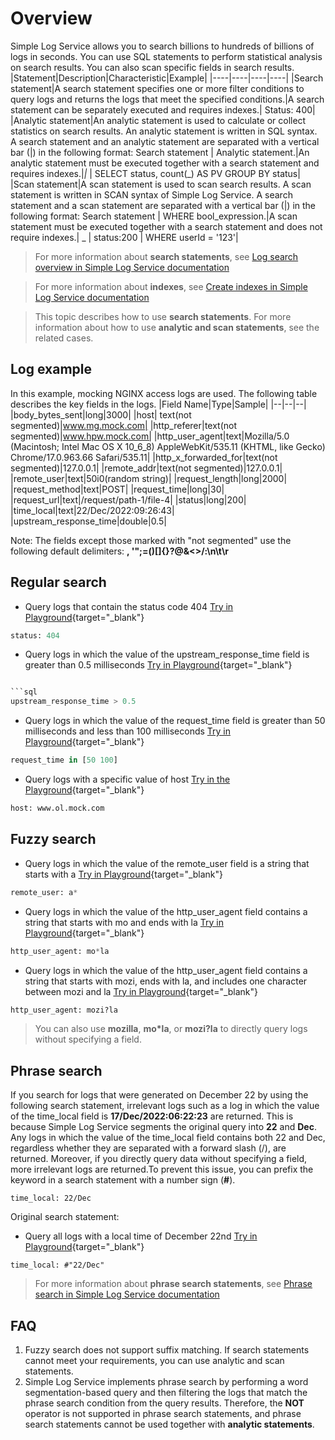 # Overview

Simple Log Service allows you to search billions to hundreds of billions of logs in seconds. You can use SQL statements to perform statistical analysis on search results. You can also scan specific fields in search results.
|Statement|Description|Characteristic|Example|
|----|----|----|----|
|Search statement|A search statement specifies one or more filter conditions to query logs and returns the logs that meet the specified conditions.|A search statement can be separately executed and requires indexes.| Status: 400|
|Analytic statement|An analytic statement is used to calculate or collect statistics on search results. An analytic statement is written in SQL syntax. A search statement and an analytic statement are separated with a vertical bar (\|) in the following format: Search statement \| Analytic statement.|An analytic statement must be executed together with a search statement and requires indexes.|_|_ \| SELECT status, count(_) AS PV GROUP BY status|
|Scan statement|A scan statement is used to scan search results. A scan statement is written in SCAN syntax of Simple Log Service. A search statement and a scan statement are separated with a vertical bar (\|) in the following format: Search statement \| WHERE bool_expression.|A scan statement must be executed together with a search statement and does not require indexes.| _ \| status:200 \| WHERE userId = '123'|

> For more information about **search statements**, see [Log search overview in Simple Log Service documentation](https://www.alibabacloud.com/help/en/doc-detail/43772.html)

> For more information about **indexes**, see [Create indexes in Simple Log Service documentation](https://www.alibabacloud.com/help/en/doc-detail/90732.html)

> This topic describes how to use **search statements**. For more information about how to use **analytic and scan statements**, see the related cases.

## Log example

In this example, mocking NGINX access logs are used. The following table describes the key fields in the logs.
|Field Name|Type|Sample|
|--|--|--|
|body_bytes_sent|long|3000|
|host| text(not segmented)|www.mg.mock.com|
|http_referer|text(not segmented)|www.hpw.mock.com|
|http_user_agent|text|Mozilla/5.0 (Macintosh; Intel Mac OS X 10_6_8) AppleWebKit/535.11 (KHTML, like Gecko) Chrome/17.0.963.66 Safari/535.11|
|http_x_forwarded_for|text(not segmented)|127.0.0.1|
|remote_addr|text(not segmented)|127.0.0.1|
|remote_user|text|50i0(random string)|
|request_length|long|2000|
|request_method|text|POST|
|request_time|long|30|
|request_url|text|/request/path-1/file-4|
|status|long|200|
|time_local|text|22/Dec/2022:09:26:43|
|upstream_response_time|double|0.5|

Note: The fields except those marked with "not segmented" use the following default delimiters: **, '";=()[]{}?@&<>/:\n\t\r**

## Regular search

- Query logs that contain the status code 404 [Try in Playground](/playground/demo.html?dest=/lognext/project/nginx-demo-log/logsearch/nginx-access-log%3FslsRegion%3Dcn-shanghai%26isShare%3Dtrue%26queryString%3Dstatus%3A404){target="_blank"}

```sql
status: 404
```

- Query logs in which the value of the upstream_response_time field is greater than 0.5 milliseconds [Try in Playground](/playground/demo.html?dest=/lognext/project/nginx-demo-log/logsearch/nginx-access-log%3FslsRegion%3Dcn-shanghai%26isShare%3Dtrue%26queryString%3Dupstream_response_time%20%3E%200.5){target="_blank"}
```sql

```sql
upstream_response_time > 0.5
```

- Query logs in which the value of the request_time field is greater than 50 milliseconds and less than 100 milliseconds [Try in Playground](/playground/demo.html?dest=/lognext/project/nginx-demo-log/logsearch/nginx-access-log%3FslsRegion%3Dcn-shanghai%26isShare%3Dtrue%26queryString%3Drequest_time%20in%20%5B50%20100%5D){target="_blank"}

```sql
request_time in [50 100]
```

- Query logs with a specific value of host [Try in the Playground](/playground/demo.html?dest=/lognext/project/nginx-demo-log/logsearch/nginx-access-log%3FslsRegion%3Dcn-shanghai%26isShare%3Dtrue%26queryString%3Dhost%3A%20www.ol.mock.com){target="_blank"}

```sql
host: www.ol.mock.com
```

## Fuzzy search

- Query logs in which the value of the remote_user field is a string that starts with a [Try in Playground](/playground/demo.html?dest=/lognext/project/nginx-demo-log/logsearch/nginx-access-log%3FslsRegion%3Dcn-shanghai%26isShare%3Dtrue%26queryString%3Dremote_user%3A%20a*){target="_blank"}

```sql
remote_user: a*
```

- Query logs in which the value of the http_user_agent field contains a string that starts with mo and ends with la [Try in Playground](/playground/demo.html?dest=/lognext/project/nginx-demo-log/logsearch/nginx-access-log%3FslsRegion%3Dcn-shanghai%26isShare%3Dtrue%26queryString%3Dhttp_user_agent%3A%20mo*la){target="_blank"}

```sql
http_user_agent: mo*la
```

- Query logs in which the value of the http_user_agent field contains a string that starts with mozi, ends with la, and includes one character between mozi and la [Try in Playground](/playground/demo.html?dest=/lognext/project/nginx-demo-log/logsearch/nginx-access-log%3FslsRegion%3Dcn-shanghai%26isShare%3Dtrue%26queryString%3Dhttp_user_agent%3A%20mozi%3Fla){target="_blank"}

```sql
http_user_agent: mozi?la
```

> You can also use **mozilla**, **mo\*la**, or **mozi?la** to directly query logs without specifying a field.

## Phrase search

If you search for logs that were generated on December 22 by using the following search statement, irrelevant logs such as a log in which the value of the time_local field is **17/Dec/2022:06:22:23** are returned. This is because Simple Log Service segments the original query into **22** and **Dec**. Any logs in which the value of the time_local field contains both 22 and Dec, regardless whether they are separated with a forward slash (/), are returned. Moreover, if you directly query data without specifying a field, more irrelevant logs are returned.To prevent this issue, you can prefix the keyword in a search statement with a number sign (**#**).

```
time_local: 22/Dec
```

Original search statement:

- Query all logs with a local time of December 22nd [Try in Playground](/playground/demo.html?dest=/lognext/project/nginx-demo-log/logsearch/nginx-access-log%3FslsRegion%3Dcn-shanghai%26isShare%3Dtrue%26queryString%3Dtime_local%3A%20%23%2203%3A03%22){target="_blank"}

```
time_local: #"22/Dec"
```

> For more information about **phrase search statements**, see [Phrase search in Simple Log Service documentation](https://www.alibabacloud.com/help/en/doc-detail/416724.html)

## FAQ

1. Fuzzy search does not support suffix matching. If search statements cannot meet your requirements, you can use analytic and scan statements.
2. Simple Log Service implements phrase search by performing a word segmentation-based query and then filtering the logs that match the phrase search condition from the query results. Therefore, the **NOT** operator is not supported in phrase search statements, and phrase search statements cannot be used together with **analytic statements**.

